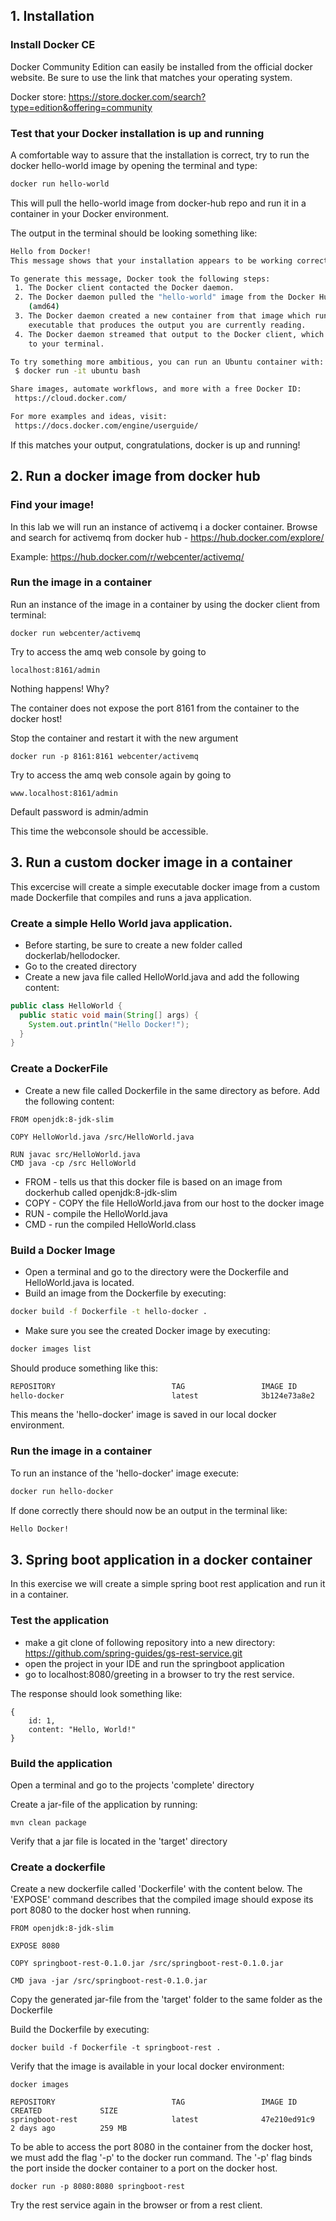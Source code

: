 ## 1. Installation

### Install Docker CE
Docker Community Edition can easily be installed from the official docker website.
Be sure to use the link that matches your operating system.

Docker store: https://store.docker.com/search?type=edition&offering=community

### Test that your Docker installation is up and running
A comfortable way to assure that the installation is correct,
try to run the docker hello-world image by opening the terminal and type:

```bash
docker run hello-world
```

This will pull the hello-world image from docker-hub repo and run it in a container in 
your Docker environment.

The output in the terminal should be looking something like:
```bash
Hello from Docker!
This message shows that your installation appears to be working correctly.

To generate this message, Docker took the following steps:
 1. The Docker client contacted the Docker daemon.
 2. The Docker daemon pulled the "hello-world" image from the Docker Hub.
    (amd64)
 3. The Docker daemon created a new container from that image which runs the
    executable that produces the output you are currently reading.
 4. The Docker daemon streamed that output to the Docker client, which sent it
    to your terminal.

To try something more ambitious, you can run an Ubuntu container with:
 $ docker run -it ubuntu bash

Share images, automate workflows, and more with a free Docker ID:
 https://cloud.docker.com/

For more examples and ideas, visit:
 https://docs.docker.com/engine/userguide/
 ```

If this matches your output, congratulations, docker is up and running!

## 2. Run a docker image from docker hub

### Find your image!
In this lab we will run an instance of activemq i a docker container.
Browse and search for activemq from docker hub - https://hub.docker.com/explore/

Example: https://hub.docker.com/r/webcenter/activemq/

### Run the image in a container
Run an instance of the image in a container by using the docker client from terminal:
```
docker run webcenter/activemq
```

Try to access the amq web console by going to 
```
localhost:8161/admin
```

Nothing happens! Why?

The container does not expose the port 8161 from the container to the docker host!

Stop the container and restart it with the new argument
```
docker run -p 8161:8161 webcenter/activemq
```

Try to access the amq web console again by going to 
```
www.localhost:8161/admin
```
Default password is admin/admin

This time the webconsole should be accessible.


## 3. Run a custom docker image in a container
This excercise will create a simple executable docker image from a custom made Dockerfile that compiles and runs a java application.

### Create a simple Hello World java application.
* Before starting, be sure to create a new folder called dockerlab/hellodocker. 
* Go to the created directory
* Create a new java file called HelloWorld.java and add the following content:
```java
public class HelloWorld {
  public static void main(String[] args) {
    System.out.println("Hello Docker!");
  }
}
```

### Create a DockerFile
* Create a new file called Dockerfile in the same directory as before. Add the following content:
```
FROM openjdk:8-jdk-slim

COPY HelloWorld.java /src/HelloWorld.java

RUN javac src/HelloWorld.java
CMD java -cp /src HelloWorld
```

* FROM - tells us that this docker file is based on an image from dockerhub called openjdk:8-jdk-slim
* COPY - COPY the file HelloWorld.java from our host to the docker image
* RUN - compile the HelloWorld.java
* CMD - run the compiled HelloWorld.class

### Build a Docker Image
* Open a terminal and go to the directory were the Dockerfile and HelloWorld.java is located.
* Build an image from the Dockerfile by executing:
```bash
docker build -f Dockerfile -t hello-docker .
```
* Make sure you see the created Docker image by executing:
```bash
docker images list
```
Should produce something like this:
```bash
REPOSITORY                          TAG                 IMAGE ID            CREATED             SIZE
hello-docker                        latest              3b124e73a8e2        36 hours ago        244 MB
```
This means the 'hello-docker' image is saved in our local docker environment.
### Run the image in a container
To run an instance of the 'hello-docker' image execute:
```bash
docker run hello-docker
```
If done correctly there should now be an output in the terminal like:
```bash
Hello Docker!
```

## 3. Spring boot application in a docker container
In this exercise we will create a simple spring boot rest application and run it in a container.

### Test the application

* make a git clone of following repository into a new directory: https://github.com/spring-guides/gs-rest-service.git
* open the project in your IDE and run the springboot application
* go to localhost:8080/greeting in a browser to try the rest service.

The response should look something like:
```
{
    id: 1,
    content: "Hello, World!"
}
```

### Build the application
Open a terminal and go to the projects 'complete' directory

Create a jar-file of the application by running:
```
mvn clean package
```
Verify that a jar file is located in the 'target' directory

### Create a dockerfile
Create a new dockerfile called 'Dockerfile' with the content below.
The 'EXPOSE' command describes that the compiled image should expose its port 8080 to the docker host when running.
```
FROM openjdk:8-jdk-slim

EXPOSE 8080

COPY springboot-rest-0.1.0.jar /src/springboot-rest-0.1.0.jar

CMD java -jar /src/springboot-rest-0.1.0.jar
```

Copy the generated jar-file from the 'target' folder to the same folder as the Dockerfile

Build the Dockerfile by executing:
```
docker build -f Dockerfile -t springboot-rest .
```
Verify that the image is available in your local docker environment:
```
docker images
```
```
REPOSITORY                          TAG                 IMAGE ID            CREATED             SIZE
springboot-rest                     latest              47e210ed91c9        2 days ago          259 MB
```

To be able to access the port 8080 in the container from the docker host, we must add the flag '-p' to the docker run command.
The '-p' flag binds the port inside the docker container to a port on the docker host.
```
docker run -p 8080:8080 springboot-rest
```
Try the rest service again in the browser or from a rest client.
